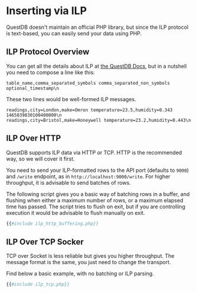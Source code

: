 # Inserting via ILP

QuestDB doesn't maintain an official PHP library, but since the ILP protocol is text-based, you can easily send your
data using PHP.

## ILP Protocol Overview

You can get all the details about ILP at [the QuestDB Docs](https://questdb.io/docs/reference/api/ilp/advanced-settings/),
but in a nutshell you need to compose a line like this:

```
table_name,comma_separated_symbols comma_separated_non_symbols optional_timestamp\n
```

These two lines would be well-formed ILP messages.

```
readings,city=London,make=Omron temperature=23.5,humidity=0.343 1465839830100400000\n
readings,city=Bristol,make=Honeywell temperature=23.2,humidity=0.443\n
```

## ILP Over HTTP

QuestDB supports ILP data via HTTP or TCP. HTTP is the recommended way, so we will cover it first.

You need to send your ILP-formatted rows to the API port (defaults to `9000`) and `/write` endpoint, as in `http://localhost:9000/write`. For higher throughput, it is advisable to send batches of rows.

The following script gives you a basic way of batching rows in a buffer, and flushing when either a maximum number of rows, or a maximum elapsed time has passed. The script tries to flush on exit, but if you are controlling execution it would be advisable to flush manually on exit.



```php
{{#include ilp_http_buffering.php}}
```



## ILP Over TCP Socker

TCP over Socket is less reliable but gives you higher throughput. The message format is the same, you just need to change the transport.

Find below a basic example, with no batching or ILP parsing.

```php
{{#include ilp_tcp.php}}
```
